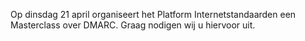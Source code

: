 Op dinsdag 21 april organiseert het Platform Internetstandaarden een
Masterclass over DMARC. Graag nodigen wij u hiervoor uit.
